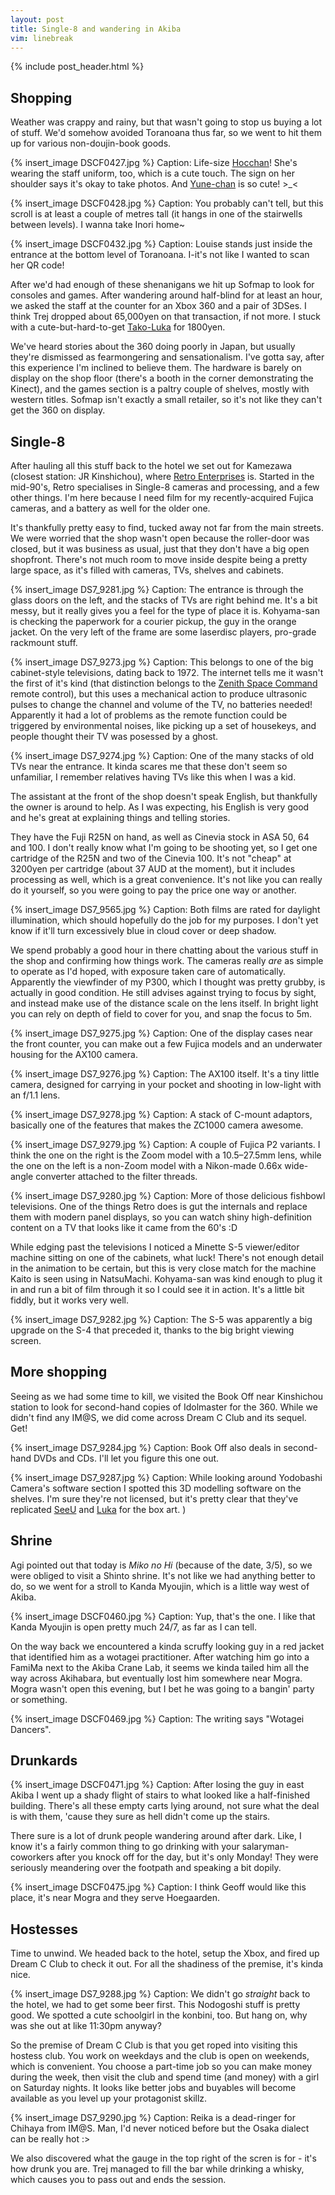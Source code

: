 ```yaml
---
layout: post
title: Single-8 and wandering in Akiba
vim: linebreak
---
```


{% include post_header.html %}

## Shopping

Weather was crappy and rainy, but that wasn't going to stop us buying a lot of stuff. We'd somehow avoided Toranoana thus far, so we went to hit them up for various non-doujin-book goods.

{% insert_image DSCF0427.jpg %}
Caption: Life-size [Hocchan](http://en.wikipedia.org/wiki/Yui_Horie)! She's wearing the staff uniform, too, which is a cute touch. The sign on her shoulder says it's okay to take photos. And [Yune-chan](http://anidb.net/perl-bin/animedb.pl?show=anime&aid=8180) is so cute! >_<

{% insert_image DSCF0428.jpg %}
Caption: You probably can't tell, but this scroll is at least a couple of metres tall (it hangs in one of the stairwells between levels). I wanna take Inori home~

{% insert_image DSCF0432.jpg %}
Caption: Louise stands just inside the entrance at the bottom level of Toranoana. I-it's not like I wanted to scan her QR code!

After we'd had enough of these shenanigans we hit up Sofmap to look for consoles and games. After wandering around half-blind for at least an hour, we asked the staff at the counter for an Xbox 360 and a pair of 3DSes. I think Trej dropped about 65,000yen on that transaction, if not more. I stuck with a cute-but-hard-to-get [Tako-Luka](http://www.play-asia.com/Character_Vocal_Series_03_Megurine_Luka_Plush_Doll_Asst_2_Excite/paOS-13-71-184-49-en-70-408f.html) for 1800yen.

We've heard stories about the 360 doing poorly in Japan, but usually they're dismissed as fearmongering and sensationalism. I've gotta say, after this experience I'm inclined to believe them. The hardware is barely on display on the shop floor (there's a booth in the corner demonstrating the Kinect), and the games section is a paltry couple of shelves, mostly with western titles. Sofmap isn't exactly a small retailer, so it's not like they can't get the 360 on display.


## Single-8

After hauling all this stuff back to the hotel we set out for Kamezawa (closest station: JR Kinshichou), where [Retro Enterprises](http://film.club.ne.jp/english/englishindex.html) is. Started in the mid-90's, Retro specialises in Single-8 cameras and processing, and a few other things. I'm here because I need film for my recently-acquired Fujica cameras, and a battery as well for the older one.

It's thankfully pretty easy to find, tucked away not far from the main streets. We were worried that the shop wasn't open because the roller-door was closed, but it was business as usual, just that they don't have a big open shopfront. There's not much room to move inside despite being a pretty large space, as it's filled with cameras, TVs, shelves and cabinets.

{% insert_image DS7_9281.jpg %}
Caption: The entrance is through the glass doors on the left, and the stacks of TVs are right behind me. It's a bit messy, but it really gives you a feel for the type of place it is. Kohyama-san is checking the paperwork for a courier pickup, the guy in the orange jacket. On the very left of the frame are some laserdisc players, pro-grade rackmount stuff.

{% insert_image DS7_9273.jpg %}
Caption: This belongs to one of the big cabinet-style televisions, dating back to 1972. The internet tells me it wasn't the first of it's kind (that distinction belongs to the [Zenith Space Command](http://en.wikipedia.org/wiki/Zenith_Electronics#The_remote_control) remote control), but this uses a mechanical action to produce ultrasonic pulses to change the channel and volume of the TV, no batteries needed! Apparently it had a lot of problems as the remote function could be triggered by environmental noises, like picking up a set of housekeys, and people thought their TV was posessed by a ghost.

{% insert_image DS7_9274.jpg %}
Caption: One of the many stacks of old TVs near the entrance. It kinda scares me that these don't seem so unfamiliar, I remember relatives having TVs like this when I was a kid.

The assistant at the front of the shop doesn't speak English, but thankfully the owner is around to help. As I was expecting, his English is very good and he's great at explaining things and telling stories.

They have the Fuji R25N on hand, as well as Cinevia stock in ASA 50, 64 and 100. I don't really know what I'm going to be shooting yet, so I get one cartridge of the R25N and two of the Cinevia 100. It's not "cheap" at 3200yen per cartridge (about 37 AUD at the moment), but it includes processing as well, which is a great convenience. It's not like you can really do it yourself, so you were going to pay the price one way or another.

{% insert_image DS7_9565.jpg %}
Caption: Both films are rated for daylight illumination, which should hopefully do the job for my purposes. I don't yet know if it'll turn excessively blue in cloud cover or deep shadow.

We spend probably a good hour in there chatting about the various stuff in the shop and confirming how things work. The cameras really *are* as simple to operate as I'd hoped, with exposure taken care of automatically. Apparently the viewfinder of my P300, which I thought was pretty grubby, is actually in good condition. He still advises against trying to focus by sight, and instead make use of the distance scale on the lens itself. In bright light you can rely on depth of field to cover for you, and snap the focus to 5m.

{% insert_image DS7_9275.jpg %}
Caption: One of the display cases near the front counter, you can make out a few Fujica models and an underwater housing for the AX100 camera.

{% insert_image DS7_9276.jpg %}
Caption: The AX100 itself. It's a tiny little camera, designed for carrying in your pocket and shooting in low-light with an f/1.1 lens.

{% insert_image DS7_9278.jpg %}
Caption: A stack of C-mount adaptors, basically one of the features that makes the ZC1000 camera awesome.

{% insert_image DS7_9279.jpg %}
Caption: A couple of Fujica P2 variants. I think the one on the right is the Zoom model with a 10.5–27.5mm lens, while the one on the left is a non-Zoom model with a Nikon-made 0.66x wide-angle converter attached to the filter threads.

{% insert_image DS7_9280.jpg %}
Caption: More of those delicious fishbowl televisions. One of the things Retro does is gut the internals and replace them with modern panel displays, so you can watch shiny high-definition content on a TV that looks like it came from the 60's  :D

While edging past the televisions I noticed a Minette S-5 viewer/editor machine sitting on one of the cabinets, what luck! There's not enough detail in the animation to be certain, but this is very close match for the machine Kaito is seen using in NatsuMachi. Kohyama-san was kind enough to plug it in and run a bit of film through it so I could see it in action. It's a little bit fiddly, but it works very well.

{% insert_image DS7_9282.jpg %}
Caption: The S-5 was apparently a big upgrade on the S-4 that preceded it, thanks to the big bright viewing screen.


## More shopping

Seeing as we had some time to kill, we visited the Book Off near Kinshichou station to look for second-hand copies of Idolmaster for the 360. While we didn't find any IM@S, we did come across Dream C Club and its sequel. Get!

{% insert_image DS7_9284.jpg %}
Caption: Book Off also deals in second-hand DVDs and CDs. I'll let you figure this one out.

{% insert_image DS7_9287.jpg %}
Caption: While looking around Yodobashi Camera's software section I spotted this 3D modelling software on the shelves. I'm sure they're not licensed, but it's pretty clear that they've replicated [SeeU](http://vocaloid.wikia.com/wiki/SeeU) and [Luka](http://vocaloid.wikia.com/wiki/Megurine_Luka) for the box art.
)


## Shrine

Agi pointed out that today is *Miko no Hi* (because of the date, 3/5), so we were obliged to visit a Shinto shrine. It's not like we had anything better to do, so we went for a stroll to Kanda Myoujin, which is a little way west of Akiba.

{% insert_image DSCF0460.jpg %}
Caption: Yup, that's the one. I like that Kanda Myoujin is open pretty much 24/7, as far as I can tell.

On the way back we encountered a kinda scruffy looking guy in a red jacket that identified him as a wotagei practitioner. After watching him go into a FamiMa next to the Akiba Crane Lab, it seems we kinda tailed him all the way across Akihabara, but eventually lost him somewhere near Mogra. Mogra wasn't open this evening, but I bet he was going to a bangin' party or something.

{% insert_image DSCF0469.jpg %}
Caption: The writing says "Wotagei Dancers".


## Drunkards

{% insert_image DSCF0471.jpg %}
Caption: After losing the guy in east Akiba I went up a shady flight of stairs to what looked like a half-finished building. There's all these empty carts lying around, not sure what the deal is with them, 'cause they sure as hell didn't come up the stairs.

There sure is a lot of drunk people wandering around after dark. Like, I know it's a fairly common thing to go drinking with your salaryman-coworkers after you knock off for the day, but it's only Monday! They were seriously meandering over the footpath and speaking a bit dopily.

{% insert_image DSCF0475.jpg %}
Caption: I think Geoff would like this place, it's near Mogra and they serve Hoegaarden.


## Hostesses

Time to unwind. We headed back to the hotel, setup the Xbox, and fired up Dream C Club to check it out. For all the shadiness of the premise, it's kinda nice.

{% insert_image DS7_9288.jpg %}
Caption: We didn't go *straight* back to the hotel, we had to get some beer first. This Nodogoshi stuff is pretty good. We spotted a cute schoolgirl in the konbini, too. But hang on, why was she out at like 11:30pm anyway?

So the premise of Dream C Club is that you get roped into visiting this hostess club. You work on weekdays and the club is open on weekends, which is convenient. You choose a part-time job so you can make money during the week, then visit the club and spend time (and money) with a girl on Saturday nights. It looks like better jobs and buyables will become available as you level up your protagonist skillz.

{% insert_image DS7_9290.jpg %}
Caption: Reika is a dead-ringer for Chihaya from IM@S. Man, I'd never noticed before but the Osaka dialect can be really hot  :>

We also discovered what the gauge in the top right of the scren is for - it's how drunk you are. Trej managed to fill the bar while drinking a whisky, which causes you to pass out and ends the session.


